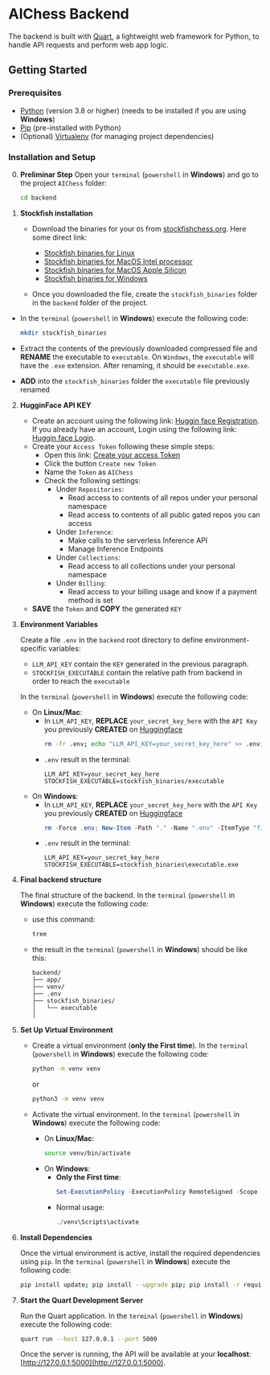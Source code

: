 # AIChess Backend

The backend is built with [Quart](https://quart.palletsprojects.com/en/latest/), a lightweight web framework for Python, to handle API requests and perform web app logic.

## Getting Started

### Prerequisites

- [Python](https://www.python.org/) (version 3.8 or higher) (needs to be installed if you are using **Windows**)
- [Pip](https://pip.pypa.io/en/stable/) (pre-installed with Python)
- (Optional) [Virtualenv](https://virtualenv.pypa.io/en/latest/) (for managing project dependencies)

### Installation and Setup

0. **Preliminar Step**
   Open your `terminal` (`powershell` in **Windows**) and go to the project `AIChess` folder:

   ```bash
   cd backend
   ```
1. **Stockfish installation**

   - Download the binaries for your `OS` from [stockfishchess.org](https://stockfishchess.org).
     Here some direct link:

     - [Stockfish binaries for Linux](https://github.com/official-stockfish/Stockfish/releases/latest/download/stockfish-ubuntu-x86-64-avx2.tar)
     - [Stockfish binaries for MacOS Intel processor](https://github.com/official-stockfish/Stockfish/releases/latest/download/stockfish-macos-x86-64-avx2.tar)
     - [Stockfish binaries for MacOS Apple Silicon](https://github.com/official-stockfish/Stockfish/releases/latest/download/stockfish-macos-m1-apple-silicon.tar)
     - [Stockfish binaries for Windows](https://github.com/official-stockfish/Stockfish/releases/latest/download/stockfish-windows-x86-64-avx2.zip)
   - Once you downloaded the file, create the `stockfish_binaries` folder in the `backend` folder of the project.

- In the `terminal` (`powershell` in **Windows**) execute the  following code:

  ```bash
  mkdir stockfish_binaries
  ```
- Extract the contents of the previously downloaded compressed file and __RENAME__ the executable to `executable`.
  On `Windows`, the `executable` will have the `.exe` extension. After renaming, it should be `executable.exe`.
- __ADD__ into the `stockfish_binaries` folder the `executable` file previously renamed

2. **HugginFace API KEY**

   - Create an account using the following link: [Huggin face Registration](https://huggingface.co/join).
   If you already have an account, Login using the following link:
   [Huggin face Login](https://huggingface.co/login).
   - Create your `Access Token` following these simple steps:
     - Open this link: [Create your access Token](https://huggingface.co/settings/tokens)
     - Click the button `Create new Token`
     - Name the `Token` as `AIChess`
     - Check the following settings:
       - Under `Repositories`:
         - Read access to contents of all repos under your personal namespace
         - Read access to contents of all public gated repos you can access
       - Under `Inference`:
         - Make calls to the serverless Inference API
         - Manage Inference Endpoints
       - Under `Collections`:
         - Read access to all collections under your personal namespace
       - Under `Billing`:
         - Read access to your billing usage and know if a payment method is set
   - __SAVE__ the `Token` and __COPY__ the generated `KEY`
3. **Environment Variables**

   Create a file `.env` in the `backend` root directory to define environment-specific variables:

   - `LLM_API_KEY` contain the `KEY` generated in the previous paragraph.
   - `STOCKFISH_EXECUTABLE` contain the relative path from
     backend in order to reach the `executable`

   In the `terminal` (`powershell` in **Windows**) execute the  following code:

   - On **Linux/Mac**:
     - In `LLM_API_KEY`, __REPLACE__ `your_secret_key_here` with the `API Key` you previously __CREATED__ on [Huggingface](https://huggingface.co/)
       ```bash
       rm -fr .env; echo "LLM_API_KEY=your_secret_key_here" >> .env; echo "STOCKFISH_EXECUTABLE=stockfish_binaries/executable" >> .env; cat .env
       ```
     - `.env` result in the terminal:
       ```plain
       LLM_API_KEY=your_secret_key_here
       STOCKFISH_EXECUTABLE=stockfish_binaries/executable
       ```
   - On **Windows**:
     - In `LLM_API_KEY`, __REPLACE__ `your_secret_key_here` with the `API Key` you previously __CREATED__ on [Huggingface](https://huggingface.co/)
       ```powershell
       rm -Force .env; New-Item -Path "." -Name ".env" -ItemType "file"; "LLM_API_KEY=your_secret_key_here" | Out-File -FilePath .\.env; "STOCKFISH_EXECUTABLE=stockfish_binaries\executable.exe" | Out-File -FilePath .\.env -Append; cat .\.env
       ```
     - `.env` result in the terminal:
       ```plain
       LLM_API_KEY=your_secret_key_here
       STOCKFISH_EXECUTABLE=stockfish_binaries\executable.exe
       ```
4. **Final backend structure**

   The final structure of the backend.
   In the `terminal` (`powershell` in **Windows**) execute the  following code:

   - use this command:
     ```bash
     tree
     ```
   - the result in the `terminal` (`powershell` in **Windows**) should be like this:
     ```plain
     backend/
     ├── app/
     ├── venv/
     ├── .env
     ├── stockfish_binaries/
     │   └── executable
     │ 
     ```
5. **Set Up Virtual Environment**

   - Create a virtual environment (__only the First time__).
     In the `terminal` (`powershell` in **Windows**) execute the  following code:

     ```bash
     python -m venv venv
     ```
     or

     ```bash
     python3 -m venv venv
     ```
   - Activate the virtual environment.
     In the `terminal` (`powershell` in **Windows**) execute the  following code:

     - On **Linux/Mac**:
       ```bash
       source venv/bin/activate
       ```
     - On **Windows**:
       - __Only the First time__:
         ```powershell
         Set-ExecutionPolicy -ExecutionPolicy RemoteSigned -Scope CurrentUser; ./venv\Scripts\activate
         ```
       - Normal usage:
         ```powershell
         ./venv\Scripts\activate
         ```
6. **Install Dependencies**

   Once the virtual environment is active, install the required dependencies using `pip`.
   In the `terminal` (`powershell` in **Windows**) execute the  following code:

   ```bash
   pip install update; pip install --upgrade pip; pip install -r requirements.txt
   ```
7. **Start the Quart Development Server**

   Run the Quart application.
   In the `terminal` (`powershell` in **Windows**) execute the  following code:

   ```bash
   quart run --host 127.0.0.1 --port 5000
   ```
   Once the server is running, the API will be available at your __localhost__:
   [http://127.0.0.1:5000](http://127.0.0.1:5000).
